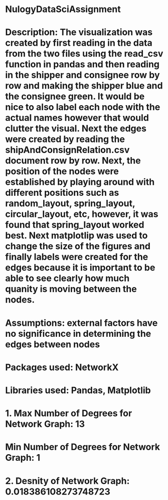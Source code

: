 # NulogyDataSciAssignment
# Description: The visualization was created by first reading in the data from the two files using the read_csv function in pandas and then reading in the shipper and consignee row by row and making the shipper blue and the consignee green. It would be nice to also label each node with the actual names however that would clutter the visual. Next the edges were created by reading the shipAndConsignRelation.csv document row by row. Next, the position of the nodes were established by playing around with different positions such as random_layout, spring_layout, circular_layout, etc, however, it was found that spring_layout worked best. Next matplotlip was used to change the size of the figures and finally labels were created for the edges because it is important to be able to see clearly how much quanity is moving between the nodes.
# Assumptions: external factors have no significance in determining the edges between nodes
# Packages used: NetworkX
# Libraries used: Pandas, Matplotlib
# 1. Max Number of Degrees for Network Graph: 13
#    Min Number of Degrees for Network Graph: 1
# 2. Desnity of Network Graph: 0.018386108273748723